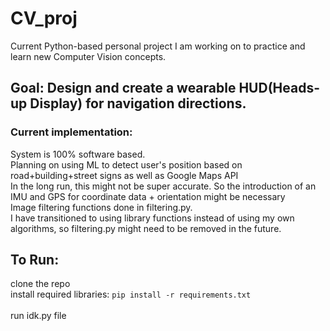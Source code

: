 # CV_proj
Current Python-based personal project I am working on to practice and learn new Computer Vision concepts. 

## Goal: Design and create a wearable HUD(Heads-up Display) for navigation directions. <br>

### Current implementation: 
System is 100% software based. <br> 
Planning on using ML to detect user's position based on road+building+street signs as well as Google Maps API <br>
In the long run, this might not be super accurate. So the introduction of an IMU and GPS for coordinate data + orientation might be necessary <br> 
Image filtering functions done in filtering.py. <br>
I have transitioned to using library functions instead of using my own algorithms, so filtering.py might need to be removed in the future. <br> 

## To Run: 
clone the repo <br>
install required libraries: 
`pip install -r requirements.txt` <br> 	
run idk.py file  
